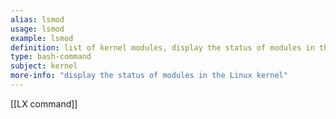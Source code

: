 ```yaml
---
alias: lsmod
usage: lsmod
example: lsmod
definition: list of kernel modules, display the status of modules in the Linux kernel
type: bash-command
subject: kernel
more-info: "display the status of modules in the Linux kernel"
---
```

 
[[LX command]]